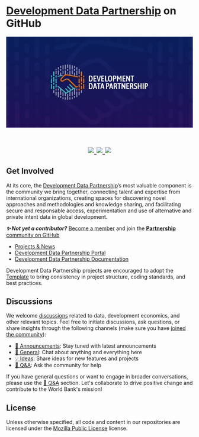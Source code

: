 # [Development Data Partnership](https://datapartnership.org) on GitHub

<p align="center">
  <img src="images/development-data-partnership-banner.gif" />
</p>

<h1 align="center">
  <a href="https://github.com/datapartnership" target="_blank"><img src="https://img.shields.io/badge/github%20-%23121011.svg?&style=for-the-badge&logo=github&logoColor=white">
</a>
<a href="https://devdatapship.slack.com/join/signup" target="_blank"><img src="https://img.shields.io/badge/Slack-4A154B?style=for-the-badge&logo=slack&logoColor=white">
</a>
<a href="https://www.linkedin.com/company/development-data-partnership" target="_blank"><img src="https://img.shields.io/badge/LinkedIn-0077B5?style=for-the-badge&logo=linkedin&logoColor=white">
</a>
</h1>

## Get Involved

At its core, the [Development Data Partnership](https://datapartnership.org)’s most valuable component is the community we bring together, connecting talent and expertise from international organizations, creating spaces for discovering novel approaches and methodologies and knowledge sharing, and facilitating secure and responsable access, experimentation and use of alternative and private intent data in global development.

***✨ Not yet a contributor?*** [Become a member](https://datapartnership.org/join) and join the [**Partnership** community on GitHub](https://github.com/datapartnership)

- [Projects & News](https://datapartnership.org/updates)
- [Development Data Partnership Portal](https://portal.datapartnership.org)
- [Development Data Partnership Documentation](https://docs.datapartnership.org)

Development Data Partnership projects are encouraged to adopt the [Template](https://worldbank.github.io/template) to bring consistency in project structure, coding standards, and best practices. 

## Discussions 

We welcome [discussions](https://github.com/orgs/datapartnership/discussions) related to data, development economics, and other relevant topics. Feel free to initiate discussions, ask questions, or share insights through the following channels (make sure you have [joined the community](https://datapartnership.org/join)):

- [📣 Announcements](https://github.com/orgs/datapartnership/discussions/categories/announcements): Stay tuned with latest announcements
- [💬 General](https://github.com/orgs/datapartnership/discussions/categories/general): Chat about anything and everything here
- [💡 Ideas](https://github.com/orgs/datapartnership/discussions/categories/ideas): Share ideas for new features and projects
- [🙏 Q&A](https://github.com/orgs/datapartnership/discussions/categories/q-a): Ask the community for help

If you have general questions or want to engage in broader conversations, please use the [🙏 Q&A](https://github.com/orgs/datapartnership/discussions/categories/q-a) section. Let's collaborate to drive positive change and contribute to the World Bank's mission!

## License

Unless otherwise specified, all code and content in our repositories are licensed under the [Mozilla Public License](https://www.mozilla.org/en-US/MPL) license.
